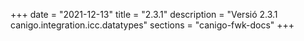 +++
date        = "2021-12-13"
title       = "2.3.1"
description = "Versió 2.3.1 canigo.integration.icc.datatypes"
sections    = "canigo-fwk-docs"
+++